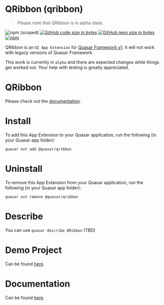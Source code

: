 QRibbon (qribbon)
===

> Please note that QRibbon is in alpha state.

![npm (scoped)](https://img.shields.io/npm/v/quasar-app-extension-qribbon.svg?style=plastic)
[![GitHub code size in bytes](https://img.shields.io/github/languages/code-size/webnoob/app-extension-qribbon.svg)]()
[![GitHub repo size in bytes](https://img.shields.io/github/repo-size/webnoob/app-extension-qribbon.svg)]()
[![npm](https://img.shields.io/npm/dt/@quasar/quasar-app-extension-qribbon.svg)](https://www.npmjs.com/package/quasar-app-extension-qribbon)

QRibbon is an `UI App Extension` for [Quasar Framework v1](https://quasar.dev/). It will not work with legacy versions of Quasar Framework.

This work is currently in `alpha` and there are expected changes while things get worked out. Your help with testing is greatly appreciated.

# QRibbon
Please check out the [documentation](https://webnoob.github.io/app-extension-qribbon/demo/dist/spa/#/).

# Install
To add this App Extension to your Quasar application, run the following (in your Quasar app folder):
```
quasar ext add @quasar/qribbon
```

# Uninstall
To remove this App Extension from your Quasar application, run the following (in your Quasar app folder):
```
quasar ext remove @quasar/qribbon
```

# Describe
You can use `quasar describe QRibbon` (TBD)

# Demo Project
Can be found [here](https://github.com/webnoob/app-extension-qribbon/tree/master/demo).

# Documentation
Can be found [here](https://webnoob.github.io/app-extension-qribbon/demo/dist/spa/#/).
